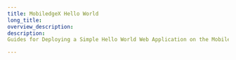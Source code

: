 ```yaml
---
title: MobiledgeX Hello World
long_title: 
overview_description: 
description: 
Guides for Deploying a Simple Hello World Web Application on the MobiledgeX platform

---
```


